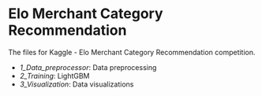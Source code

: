 Elo Merchant Category Recommendation
====================================

The files for Kaggle - Elo Merchant Category Recommendation competition.

* _1_Data_preprocessor_: Data preprocessing
* _2_Training_: LightGBM
* _3_Visualization_: Data visualizations